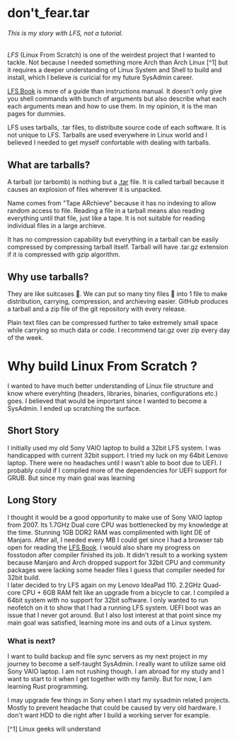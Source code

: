 # don't_fear.tar

###### This is my story with LFS, not a tutorial.

_LFS_ (Linux From Scratch) is one of the weirdest project that I wanted to tackle. Not because I needed something more Arch than Arch Linux [^1] but it requires a deeper understanding of Linux System and Shell to build and install, which I believe is curicial for my future SysAdmin career.

[LFS Book](http://www.linuxfromscratch.org/lfs/view/stable/ "Current Stable LFS Building Guide") is more of a guide than instructions manual. It doesn't only give you shell commands with bunch of arguments but also describe what each each arguments mean and how to use them. In my opinion, it is the man pages for dummies. 

LFS uses tarballs, .tar files, to distribute source code of each software. It is not unique to LFS. Tarballs are used everywhere in Linux world and I believed I needed to get myself confortable with dealing with tarballs.

## What are tarballs?

A tarball (or tarbomb) is nothing but a [.tar](https://en.wikipedia.org/wiki/Tar_(computing) "Read on Wikipedia") file. It is called tarball because it causes an explosion of files wherever it is unpacked.  

Name comes from "Tape ARchieve" because it has no indexing to allow random access to file. Reading a file in a tarball means also reading everything until that file, just like a tape. It is not suitable for reading individual files in a large archieve.  

It has no compression capability but everything in a tarball can be easily compressed by compressing tarball itself. Tarball will have .tar.gz extension if it is compressed with gzip algorithm.

## Why use tarballs?

They are like suitcases 💼️. We can put so many tiny files 📄️ into 1 file to make distribution, carrying, compression, and archieving easier. GitHub produces a tarball and a zip file of the git repository with every release.

Plain text files can be compressed further to take extremely small space while carrying so much data or code. I recommend tar.gz over zip every day of the week.

# Why build Linux From Scratch ?

I wanted to have much better understanding of Linux file structure and know where everyhting (headers, libraries, binaries, configurations etc.) goes. I believed that would be important since I wanted to become a SysAdmin. I ended up scratching the surface.

## Short Story

I initially used my old Sony VAIO laptop to build a 32bit LFS system. I was handicapped with current 32bit support. I tried my luck on my 64bit Lenovo laptop. There were no headaches until I wasn't able to boot due to UEFI. I probably could if I compiled more of the dependencies for UEFI support for GRUB. But since my main goal was learning 

## Long Story

I thought it would be a good opportunity to make use of Sony VAIO laptop from 2007. Its 1.7GHz Dual core CPU was bottlenecked by my knowledge at the time. Stunning 1GB DDR2 RAM was complimented with light DE of Manjaro. After all, I needed every MB I could get since I had a browser tab open for reading the [LFS Book](http://www.linuxfromscratch.org/lfs/view/stable/ "Current Stable LFS Building Guide"). I would also share my progress on fosstodon after compiler finished its job. It didn't result to a working system because Manjaro and Arch dropped support for 32bit CPU and community packages were lacking some header files I guess that compiler needed for 32bit build.  
I later decided to try LFS again on my Lenovo IdeaPad 110. 2.2GHz Quad-core CPU + 6GB RAM felt like an upgrade from a bicycle to car. I compiled a 64bit system with no support for 32bit software. I only wanted to run neofetch on it to show that I had a running LFS system. UEFI boot was an issue that I never got around. But I also lost interest at that point since my main goal was satisfied, learning more ins and outs of a Linux system.

### What is next?

I want to build backup and file sync servers as my next project in my journey to become a self-taught SysAdmin. I really want to utilize same old Sony VAIO laptop. I am not rushing though. I am abroad for my study and I want to start to it when I get together with my family. But for now, I am learning Rust programming.

I may upgrade few things in Sony when I start my sysadmin related projects. Mostly to prevent headache that could be caused by very old hardware. I don't want HDD to die right after I build a working server for example.

[^1] Linux geeks will understand
